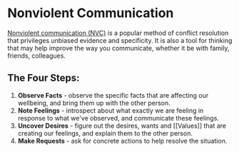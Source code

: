# Nonviolent Communication

[Nonviolent communication (NVC)](https://www.clearerthinking.org/post/2019/03/06/want-to-improve-your-relationships-try-nonviolent-communication-1) is a popular method of conflict resolution that privileges unbiased evidence and specificity. It is also a tool for thinking that may help improve the way you communicate, whether it be with family, friends, colleagues. 

## The Four Steps:

1. **Observe Facts** - observe the specific facts that are affecting our wellbeing, and bring them up with the other person.
2. **Note Feelings** - introspect about what exactly we are feeling in response to what we've observed, and communicate these feelings.
3. **Uncover Desires** - figure out the desires, wants and [[Values]] that are creating our feelings, and explain them to the other person.
4. **Make Requests** - ask for concrete actions to help resolve the situation.